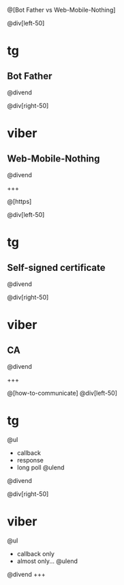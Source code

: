 @[Bot Father vs Web-Mobile-Nothing]

@div[left-50]
<h1>tg</h1>
<h2>Bot Father</h2>
@divend

@div[right-50]
<h1>viber</h1>
<h2>Web-Mobile-Nothing</h2>
@divend

+++

@[https]

@div[left-50]
<h1>tg</h1>
<h2>Self-signed certificate</h2>

@divend

@div[right-50]
<h1>viber</h1>
<h2>CA</h2>
@divend

+++

@[how-to-communicate]
@div[left-50]
<h1>tg</h1>

@ul
 - callback
 - response
 - long poll
@ulend

@divend

@div[right-50]
<h1>viber</h1>

@ul
 * callback only 
 * almost only...
@ulend

@divend
+++
